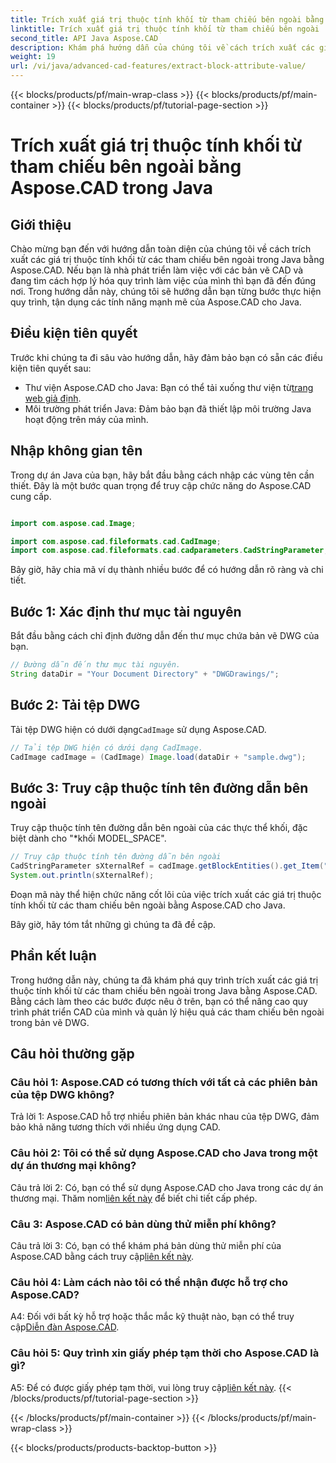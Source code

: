 ```yaml
---
title: Trích xuất giá trị thuộc tính khối từ tham chiếu bên ngoài bằng Aspose.CAD trong Java
linktitle: Trích xuất giá trị thuộc tính khối từ tham chiếu bên ngoài
second_title: API Java Aspose.CAD
description: Khám phá hướng dẫn của chúng tôi về cách trích xuất các giá trị thuộc tính khối từ các tham chiếu bên ngoài DWG trong Java bằng Aspose.CAD. Nâng cao quy trình phát triển CAD của bạn một cách dễ dàng.
weight: 19
url: /vi/java/advanced-cad-features/extract-block-attribute-value/
---
```


{{< blocks/products/pf/main-wrap-class >}}
{{< blocks/products/pf/main-container >}}
{{< blocks/products/pf/tutorial-page-section >}}

# Trích xuất giá trị thuộc tính khối từ tham chiếu bên ngoài bằng Aspose.CAD trong Java

## Giới thiệu

Chào mừng bạn đến với hướng dẫn toàn diện của chúng tôi về cách trích xuất các giá trị thuộc tính khối từ các tham chiếu bên ngoài trong Java bằng Aspose.CAD. Nếu bạn là nhà phát triển làm việc với các bản vẽ CAD và đang tìm cách hợp lý hóa quy trình làm việc của mình thì bạn đã đến đúng nơi. Trong hướng dẫn này, chúng tôi sẽ hướng dẫn bạn từng bước thực hiện quy trình, tận dụng các tính năng mạnh mẽ của Aspose.CAD cho Java.

## Điều kiện tiên quyết

Trước khi chúng ta đi sâu vào hướng dẫn, hãy đảm bảo bạn có sẵn các điều kiện tiên quyết sau:

-  Thư viện Aspose.CAD cho Java: Bạn có thể tải xuống thư viện từ[trang web giả định](https://releases.aspose.com/cad/java/).
- Môi trường phát triển Java: Đảm bảo bạn đã thiết lập môi trường Java hoạt động trên máy của mình.

## Nhập không gian tên

Trong dự án Java của bạn, hãy bắt đầu bằng cách nhập các vùng tên cần thiết. Đây là một bước quan trọng để truy cập chức năng do Aspose.CAD cung cấp.

```java

import com.aspose.cad.Image;

import com.aspose.cad.fileformats.cad.CadImage;
import com.aspose.cad.fileformats.cad.cadparameters.CadStringParameter;
```

Bây giờ, hãy chia mã ví dụ thành nhiều bước để có hướng dẫn rõ ràng và chi tiết.

## Bước 1: Xác định thư mục tài nguyên

Bắt đầu bằng cách chỉ định đường dẫn đến thư mục chứa bản vẽ DWG của bạn.

```java
// Đường dẫn đến thư mục tài nguyên.
String dataDir = "Your Document Directory" + "DWGDrawings/";
```

## Bước 2: Tải tệp DWG

Tải tệp DWG hiện có dưới dạng`CadImage` sử dụng Aspose.CAD.

```java
// Tải tệp DWG hiện có dưới dạng CadImage.
CadImage cadImage = (CadImage) Image.load(dataDir + "sample.dwg");
```

## Bước 3: Truy cập thuộc tính tên đường dẫn bên ngoài

Truy cập thuộc tính tên đường dẫn bên ngoài của các thực thể khối, đặc biệt dành cho "*khối MODEL_SPACE".

```java
// Truy cập thuộc tính tên đường dẫn bên ngoài
CadStringParameter sXternalRef = cadImage.getBlockEntities().get_Item("*MODEL_SPACE").getXRefPathName();
System.out.println(sXternalRef);
```

Đoạn mã này thể hiện chức năng cốt lõi của việc trích xuất các giá trị thuộc tính khối từ các tham chiếu bên ngoài bằng Aspose.CAD cho Java.

Bây giờ, hãy tóm tắt những gì chúng ta đã đề cập.

## Phần kết luận

Trong hướng dẫn này, chúng ta đã khám phá quy trình trích xuất các giá trị thuộc tính khối từ các tham chiếu bên ngoài trong Java bằng Aspose.CAD. Bằng cách làm theo các bước được nêu ở trên, bạn có thể nâng cao quy trình phát triển CAD của mình và quản lý hiệu quả các tham chiếu bên ngoài trong bản vẽ DWG.

## Câu hỏi thường gặp

### Câu hỏi 1: Aspose.CAD có tương thích với tất cả các phiên bản của tệp DWG không?

Trả lời 1: Aspose.CAD hỗ trợ nhiều phiên bản khác nhau của tệp DWG, đảm bảo khả năng tương thích với nhiều ứng dụng CAD.

### Câu hỏi 2: Tôi có thể sử dụng Aspose.CAD cho Java trong một dự án thương mại không?

 Câu trả lời 2: Có, bạn có thể sử dụng Aspose.CAD cho Java trong các dự án thương mại. Thăm nom[liên kết này](https://purchase.aspose.com/buy) để biết chi tiết cấp phép.

### Câu 3: Aspose.CAD có bản dùng thử miễn phí không?

 Câu trả lời 3: Có, bạn có thể khám phá bản dùng thử miễn phí của Aspose.CAD bằng cách truy cập[liên kết này](https://releases.aspose.com/).

### Câu hỏi 4: Làm cách nào tôi có thể nhận được hỗ trợ cho Aspose.CAD?

 A4: Đối với bất kỳ hỗ trợ hoặc thắc mắc kỹ thuật nào, bạn có thể truy cập[Diễn đàn Aspose.CAD](https://forum.aspose.com/c/cad/19).

### Câu hỏi 5: Quy trình xin giấy phép tạm thời cho Aspose.CAD là gì?

 A5: Để có được giấy phép tạm thời, vui lòng truy cập[liên kết này](https://purchase.aspose.com/temporary-license/).
{{< /blocks/products/pf/tutorial-page-section >}}

{{< /blocks/products/pf/main-container >}}
{{< /blocks/products/pf/main-wrap-class >}}

{{< blocks/products/products-backtop-button >}}

